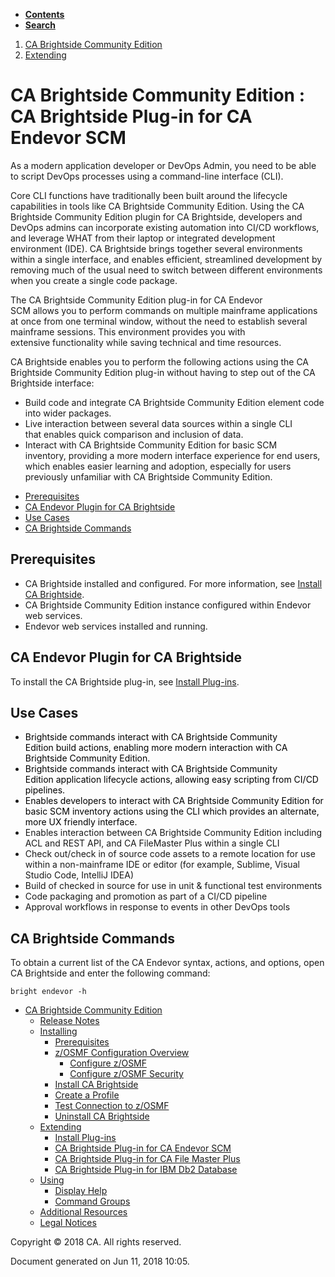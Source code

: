 <div id="page">

<div id="main" class="aui-page-panel">

<div class="aui-page-panel-nav">

<div class="aui-navgroup-inner">

<div id="tabs-nav" class="aui-tabs horizontal-tabs">

  - [**Contents**](#tabs-navigation)
  - [**Search**](#tabs-search)

<div id="tabs-navigation" class="tabs-pane active-pane" data-current-page-id="475935700">

</div>

<div id="tabs-search" class="tabs-pane">

</div>

</div>

</div>

</div>

<div class="section aui-page-panel-content">

<div id="main-header">

<div id="breadcrumb-section">

1.  <span> [CA Brightside Community Edition](index.html) </span>
2.  <span> [Extending](Extending_475935698.html)
</span>

</div>

# <span id="title-text"> CA Brightside Community Edition : CA Brightside Plug-in for CA Endevor SCM </span>

</div>

<div id="content" class="view">

<div class="page-metadata">

</div>

<div id="main-content" class="wiki-content group">

As a modern application developer or DevOps Admin, you need to be able
to script DevOps processes using a command-line interface (CLI).

Core CLI functions have traditionally been built around the lifecycle
capabilities in tools like CA Brightside Community Edition. Using the CA
Brightside Community Edition plugin for CA Brightside, developers and
DevOps admins can incorporate existing automation into CI/CD workflows,
and leverage WHAT from their laptop or integrated development
environment (IDE). CA Brightside brings together several environments
within a single interface, and enables efficient, streamlined
development by removing much of the usual need to switch between
different environments when you create a single code package.

The CA Brightside Community Edition plug-in for CA Endevor
SCM allows you to perform commands on multiple mainframe applications
at once from one terminal window, without the need to establish several
mainframe sessions. This environment provides you with
extensive functionality while saving technical and time resources.

CA Brightside enables you to perform the following actions using the CA
Brightside Community Edition plug-in without having to step out of the
CA Brightside interface:

  - Build code and integrate CA Brightside Community Edition element
    code into wider packages. 
  - Live interaction between several data sources within a single CLI
    that enables quick comparison and inclusion of data. 
  - Interact with CA Brightside Community Edition for basic SCM
    inventory, providing a more modern interface experience for end
    users, which enables easier learning and adoption, especially for
    users previously unfamiliar with CA Brightside Community Edition.

<div class="toc-macro rbtoc1528725936371">

  - [Prerequisites](#CABrightsidePlug-inforCAEndevorSCM-Prerequisites)
  - [CA Endevor Plugin for CA
    Brightside](#CABrightsidePlug-inforCAEndevorSCM-CAEndevorPluginforCABrightside)
  - [Use Cases](#CABrightsidePlug-inforCAEndevorSCM-UseCases)
  - [CA Brightside
    Commands](#CABrightsidePlug-inforCAEndevorSCM-CABrightsideCommands)

</div>

## Prerequisites

  - CA Brightside installed and configured. For more information,
    see [Install CA Brightside](Install-CA-Brightside_473021289.html).
  - CA Brightside Community Edition instance configured within Endevor
    web services.
  - Endevor web services installed and running.

## CA Endevor Plugin for CA Brightside

To install the CA Brightside plug-in, see [Install
Plug-ins](Install-Plug-ins_473021292.html).

## Use Cases

  - <span style="color: rgb(0,0,0);">Brightside commands interact
    with CA Brightside Community Edition build actions, enabling more
    modern interaction with CA Brightside Community
    Edition.</span><span style="color: rgb(0,0,0);"> </span>
  - <span style="color: rgb(0,0,0);">Brightside commands interact
    with CA Brightside Community Edition application lifecycle actions,
    allowing easy scripting from CI/CD
    pipelines.</span><span style="color: rgb(0,0,0);"> </span><span style="color: rgb(0,0,0);"> </span>
  - <span style="color: rgb(0,0,0);">Enables developers to interact
    with CA Brightside Community Edition for basic SCM inventory
    actions using the CLI which provides an alternate, more UX friendly
    interface.</span>
  - Enables interaction between CA Brightside Community
    Edition including ACL and REST API, and CA FileMaster Plus within a
    single CLI<span style="color: rgb(0,0,0);"> </span>
  - Check out/check in of source code assets to a remote location for
    use within a non-mainframe IDE or editor (for example, Sublime,
    Visual Studio Code, IntelliJ IDEA)
  - Build of checked in source for use in unit & functional test
    environments
  - Code packaging and promotion as part of a CI/CD pipeline
  - Approval workflows in response to events in other DevOps tools

## CA Brightside Commands

To obtain a current list of the CA Endevor syntax, actions, and options,
open CA Brightside and enter the following command:

<div class="code panel caCodePanel">

<div class="codeContent panelContent">

``` ca-code-default
bright endevor -h
```

</div>

</div>

</div>

</div>

</div>

</div>

  - <span id="n-473021279">[CA Brightside Community
    Edition](index.html)</span>
      - <span id="n-473021281">[Release
        Notes](Release-Notes_473021281.html)</span>
    <!-- end list -->
      - <span id="n-473021284">[Installing](Installing_473021284.html)</span>
          - <span id="n-473021285">[Prerequisites](Prerequisites_473021285.html)</span>
        <!-- end list -->
          - <span id="n-473021286">[z/OSMF Configuration
            Overview](473021286.html)</span>
              - <span id="n-473021287">[Configure
                z/OSMF](473021287.html)</span>
            <!-- end list -->
              - <span id="n-473021288">[Configure z/OSMF
                Security](473021288.html)</span>
        <!-- end list -->
          - <span id="n-473021289">[Install CA
            Brightside](Install-CA-Brightside_473021289.html)</span>
        <!-- end list -->
          - <span id="n-473021290">[Create a
            Profile](Create-a-Profile_473021290.html)</span>
        <!-- end list -->
          - <span id="n-473021291">[Test Connection to
            z/OSMF](473021291.html)</span>
        <!-- end list -->
          - <span id="n-473021293">[Uninstall CA
            Brightside](Uninstall-CA-Brightside_473021293.html)</span>
    <!-- end list -->
      - <span id="n-475935698">[Extending](Extending_475935698.html)</span>
          - <span id="n-473021292">[Install
            Plug-ins](Install-Plug-ins_473021292.html)</span>
        <!-- end list -->
          - <span id="n-475935700">[CA Brightside Plug-in for CA Endevor
            SCM](CA-Brightside-Plug-in-for-CA-Endevor-SCM_475935700.html)</span>
        <!-- end list -->
          - <span id="n-475935701">[CA Brightside Plug-in for CA File
            Master
            Plus](CA-Brightside-Plug-in-for-CA-File-Master-Plus_475935701.html)</span>
        <!-- end list -->
          - <span id="n-475943406">[CA Brightside Plug-in for IBM Db2
            Database](CA-Brightside-Plug-in-for-IBM-Db2-Database_475943406.html)</span>
    <!-- end list -->
      - <span id="n-473021294">[Using](Using_473021294.html)</span>
          - <span id="n-473021295">[Display
            Help](Display-Help_473021295.html)</span>
        <!-- end list -->
          - <span id="n-473021296">[Command
            Groups](Command-Groups_473021296.html)</span>
    <!-- end list -->
      - <span id="n-473021297">[Additional
        Resources](Additional-Resources_473021297.html)</span>
    <!-- end list -->
      - <span id="n-38207495">[Legal
        Notices](Legal-Notices_38207495.html)</span>

<div id="footer">

<div class="section footer-body">

Copyright © 2018 CA. All rights reserved.

<div class="footer-logo">

</div>

Document generated on Jun 11, 2018 10:05.

</div>

</div>

</div>
